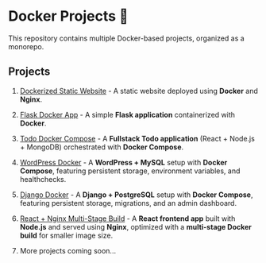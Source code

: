 # Docker Projects 🚀

This repository contains multiple Docker-based projects, organized as a monorepo.

## Projects

1. [Dockerized Static Website](./Dockerized%20Static%20Website) - A static website deployed using **Docker** and **Nginx**.

2. [Flask Docker App](./Flask%20Docker%20App) - A simple **Flask application** containerized with **Docker**.

3. [Todo Docker Compose](./Todo-Docker-Compose) - A **Fullstack Todo application** (React + Node.js + MongoDB) orchestrated with **Docker Compose**.

4. [WordPress Docker](./Wordpress-docker) - A **WordPress + MySQL** setup with **Docker Compose**, featuring persistent storage, environment variables, and healthchecks.

5. [Django Docker](./Django%20Docker) - A **Django + PostgreSQL** setup with **Docker Compose**, featuring persistent storage, migrations, and an admin dashboard.

6. [React + Nginx Multi-Stage Build](./react-docker) - A **React frontend app** built with **Node.js** and served using **Nginx**, optimized with a **multi-stage Docker build** for smaller image size.

7. More projects coming soon...
